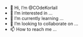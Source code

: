 - 👋 Hi, I’m @COdeKorlail
- 👀 I’m interested in ...
- 🌱 I’m currently learning ...
- 💞️ I’m looking to collaborate on ...
- 📫 How to reach me ...

<!---
COdeKorlail/COdeKorlail is a ✨ special ✨ repository because its `README.md` (this file) appears on your GitHub profile.
You can click the Preview link to take a look at your changes.
--->
